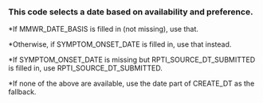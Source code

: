 ### This code selects a date based on availability and preference. 

*If MMWR_DATE_BASIS is filled in (not missing), use that.

*Otherwise, if SYMPTOM_ONSET_DATE is filled in, use that instead.

*If SYMPTOM_ONSET_DATE is missing but RPTI_SOURCE_DT_SUBMITTED is filled in, use RPTI_SOURCE_DT_SUBMITTED.

*If none of the above are available, use the date part of CREATE_DT as the fallback.